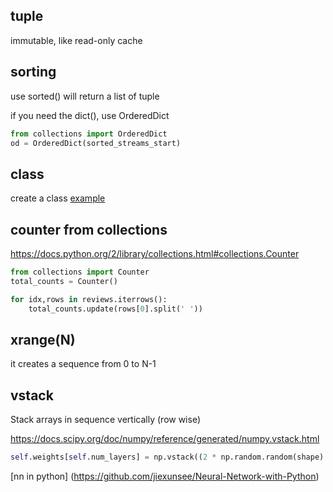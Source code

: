 ## tuple
immutable, like read-only cache

## sorting
use sorted() will return a list of tuple

if you need the dict(), use OrderedDict
```python
from collections import OrderedDict
od = OrderedDict(sorted_streams_start)
```
## class
create a class [example](https://en.wikibooks.org/wiki/A_Beginner's_Python_Tutorial/Classes)

## counter from collections
https://docs.python.org/2/library/collections.html#collections.Counter

```python
from collections import Counter
total_counts = Counter()

for idx,rows in reviews.iterrows():
    total_counts.update(rows[0].split(' '))
```


## xrange(N)
it creates a sequence from 0 to N-1


## vstack
Stack arrays in sequence vertically (row wise)

https://docs.scipy.org/doc/numpy/reference/generated/numpy.vstack.html

```python
self.weights[self.num_layers] = np.vstack((2 * np.random.random(shape) - 1, 2 * np.random.random((1, shape[1])) - 1))
```

[nn in python] (https://github.com/jiexunsee/Neural-Network-with-Python)
